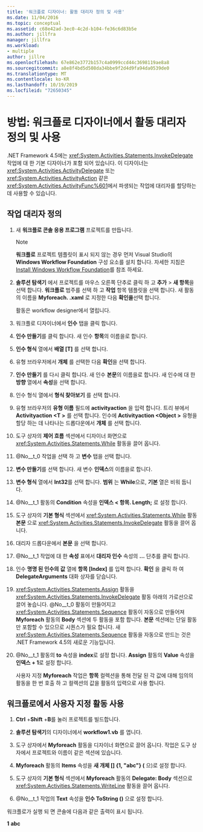 ```yaml
---
title: '워크플로 디자이너: 활동 대리자 정의 및 사용'
ms.date: 11/04/2016
ms.topic: conceptual
ms.assetid: c68e42ad-3ec0-4c2d-b104-fe36c6d83b5e
ms.author: jillfra
manager: jillfra
ms.workload:
- multiple
author: jillre
ms.openlocfilehash: 67e862e3772b157c4a0999ccd44c3698119ae8a8
ms.sourcegitcommit: a8e8f4bd5d508da34bbe9f2d4d9fa94da0539de0
ms.translationtype: MT
ms.contentlocale: ko-KR
ms.lasthandoff: 10/19/2019
ms.locfileid: "72650345"
---
```

# <a name="how-to-define-and-consume-activity-delegates-in-the-workflow-designer"></a>방법: 워크플로 디자이너에서 활동 대리자 정의 및 사용

.NET Framework 4.5에는 <xref:System.Activities.Statements.InvokeDelegate> 작업에 대 한 기본 디자이너가 포함 되어 있습니다. 이 디자이너는 <xref:System.Activities.ActivityDelegate> 또는 <xref:System.Activities.ActivityAction> 같은 <xref:System.Activities.ActivityFunc%601>에서 파생되는 작업에 대리자를 할당하는 데 사용할 수 있습니다.

## <a name="define-an-activity-delegate"></a>작업 대리자 정의

1. 새 **워크플로 콘솔 응용 프로그램** 프로젝트를 만듭니다.

   > [!NOTE]
   > **워크플로** 프로젝트 템플릿이 표시 되지 않는 경우 먼저 Visual Studio의 **Windows Workflow Foundation** 구성 요소를 설치 합니다. 자세한 지침은 [Install Windows Workflow Foundation](developing-applications-with-the-workflow-designer.md#install-windows-workflow-foundation)를 참조 하세요.

3. **솔루션 탐색기** 에서 프로젝트를 마우스 오른쪽 단추로 클릭 하 고 **추가**  > **새 항목**을 선택 합니다. **워크플로** 범주를 선택 하 고 **작업** 항목 템플릿을 선택 합니다. 새 활동의 이름을 **Myforeach. .xaml** 로 지정한 다음 **확인을**선택 합니다.

   활동은 workflow designer에서 열립니다.

4. 워크플로 디자이너에서 **인수** 탭을 클릭 합니다.

5. **인수 만들기**를 클릭 합니다. 새 인수 **항목**의 이름을로 합니다.

6. **인수 형식** 열에서 **배열 [T]** 를 선택 합니다.

7. 유형 브라우저에서 **개체** 를 선택한 다음 **확인**을 선택 합니다.

8. **인수 만들기** 를 다시 클릭 합니다. 새 인수 **본문**의 이름을로 합니다. 새 인수에 대 한 **방향** 열에서 **속성**을 선택 합니다.

9. 인수 형식 열에서 **형식 찾아보기** 를 선택 합니다.

10. 유형 브라우저의 **유형 이름** 필드에 **activityaction** 을 입력 합니다. 트리 뷰에서 **Activityaction \<T >** 를 선택 합니다. 인수에 **Activityaction \<Object >** 유형을 할당 하는 데 나타나는 드롭다운에서 **개체** 를 선택 합니다.

11. 도구 상자의 **제어 흐름** 섹션에서 디자이너 화면으로 <xref:System.Activities.Statements.While> 활동을 끌어 옵니다.

12. @No__t_0 작업을 선택 하 고 **변수** 탭을 선택 합니다.

13. **변수 만들기**를 선택 합니다. 새 변수 **인덱스**의 이름을로 합니다.

14. **변수 형식** 열에서 **Int32**를 선택 합니다. **범위** 는 **While**으로, **기본** 열은 비워 둡니다.

15. @No__t_1 활동의 **Condition** 속성을 **인덱스 < 항목. Length;** 로 설정 합니다.

16. 도구 상자의 **기본 형식** 섹션에서 <xref:System.Activities.Statements.While> 활동 **본문** 으로 <xref:System.Activities.Statements.InvokeDelegate> 활동을 끌어 옵니다.

17. 대리자 드롭다운에서 **본문** 을 선택 합니다.

18. @No__t_1 작업에 대 한 **속성** 표에서 **대리자 인수** 속성의 **...** 단추를 클릭 합니다.

19. 인수 **명명 된 인수의** **값** 열에 **항목 [Index]** 를 입력 합니다. **확인** 을 클릭 하 여 **DelegateArguments** 대화 상자를 닫습니다.

20. <xref:System.Activities.Statements.Assign> 활동을 <xref:System.Activities.Statements.InvokeDelegate> 활동 아래의 가로선으로 끌어 놓습니다. @No__t_0 활동이 만들어지고 <xref:System.Activities.Statements.Sequence> 활동이 자동으로 만들어져 **Myforeach** 활동의 **Body** 섹션에 두 활동을 포함 합니다. **본문** 섹션에는 단일 활동만 포함할 수 있으므로 시퀀스가 필요 합니다. 새 <xref:System.Activities.Statements.Sequence> 활동을 자동으로 만드는 것은 .NET Framework 4.5의 새로운 기능입니다.

21. @No__t_1 활동의 **to** 속성을 **index**로 설정 합니다. **Assign** 활동의 **Value** 속성을 **인덱스 + 1**로 설정 합니다.

    사용자 지정 **Myforeach** 작업은 **항목** 컬렉션을 통해 전달 된 각 값에 대해 임의의 활동을 한 번 호출 하 고 컬렉션의 값을 활동의 입력으로 사용 합니다.

## <a name="use-the-custom-activity-in-a-workflow"></a>워크플로에서 사용자 지정 활동 사용

1. **Ctrl** +**Shift** +**B**를 눌러 프로젝트를 빌드합니다.

2. **솔루션 탐색기**의 디자이너에서 **workflow1.vb** 를 엽니다.

3. 도구 상자에서 **Myforeach** 활동을 디자이너 화면으로 끌어 옵니다. 작업은 도구 상자에서 프로젝트와 이름이 같은 섹션에 있습니다.

4. **Myforeach** 활동의 **Items** 속성을 **새 개체 [] {1, "abc"} (** 으)로 설정 합니다.

5. 도구 상자의 **기본 형식** 섹션에서 **Myforeach** 활동의 **Delegate: Body** 섹션으로 <xref:System.Activities.Statements.WriteLine> 활동을 끌어 옵니다.

6. @No__t_1 작업의 **Text** 속성을 **인수 ToString ()** 으로 설정 합니다.

워크플로가 실행 되 면 콘솔에 다음과 같은 출력이 표시 됩니다.

**1** 
**abc**